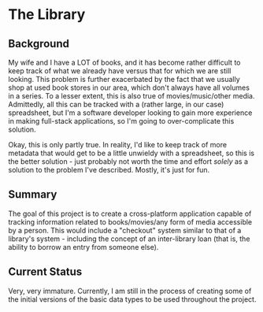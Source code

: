 # The Library

## Background
My wife and I have a LOT of books, and it has become rather difficult to keep track of what we already have versus that for which we are still looking. This problem is further exacerbated by the fact that we usually shop at used book stores in our area, which don't always have all volumes in a series. To a lesser extent, this is also true of movies/music/other media. Admittedly, all this can be tracked with a (rather large, in our case) spreadsheet, but I'm a software developer looking to gain more experience in making full-stack applications, so I'm going to over-complicate this solution. 

Okay, this is only partly true. In reality, I'd like to keep track of more metadata that would get to be a little unwieldy with a spreadsheet, so this is the better solution - just probably not worth the time and effort *solely* as a solution to the problem I've described. Mostly, it's just for fun.

## Summary

The goal of this project is to create a cross-platform application capable of tracking information related to books/movies/any form of media accessible by a person. This would include a "checkout" system similar to that of a library's system - including the concept of an inter-library loan (that is, the ability to borrow an entry from someone else).

## Current Status

Very, very immature. Currently, I am still in the process of creating some of the initial versions of the basic data types to be used throughout the project.